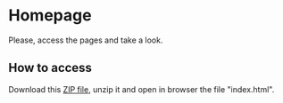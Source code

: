 # Homepage
Please, access the pages and take a look.
## How to access
Download this [ZIP file](https://drive.google.com/file/d/1LkpJqJImw9zOd3uKzl7KGz0lZFGwhRbd/view?usp=sharing), unzip it and open in browser the file "index.html".
